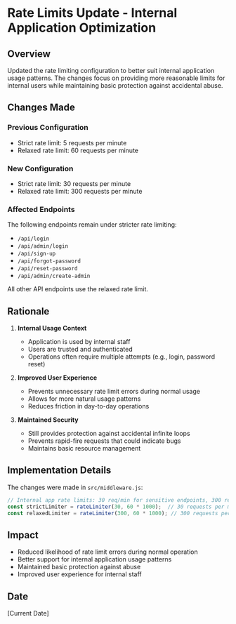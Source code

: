 # Rate Limits Update - Internal Application Optimization

## Overview
Updated the rate limiting configuration to better suit internal application usage patterns. The changes focus on providing more reasonable limits for internal users while maintaining basic protection against accidental abuse.

## Changes Made

### Previous Configuration
- Strict rate limit: 5 requests per minute
- Relaxed rate limit: 60 requests per minute

### New Configuration
- Strict rate limit: 30 requests per minute
- Relaxed rate limit: 300 requests per minute

### Affected Endpoints
The following endpoints remain under stricter rate limiting:
- `/api/login`
- `/api/admin/login`
- `/api/sign-up`
- `/api/forgot-password`
- `/api/reset-password`
- `/api/admin/create-admin`

All other API endpoints use the relaxed rate limit.

## Rationale
1. **Internal Usage Context**
   - Application is used by internal staff
   - Users are trusted and authenticated
   - Operations often require multiple attempts (e.g., login, password reset)

2. **Improved User Experience**
   - Prevents unnecessary rate limit errors during normal usage
   - Allows for more natural usage patterns
   - Reduces friction in day-to-day operations

3. **Maintained Security**
   - Still provides protection against accidental infinite loops
   - Prevents rapid-fire requests that could indicate bugs
   - Maintains basic resource management

## Implementation Details
The changes were made in `src/middleware.js`:
```javascript
// Internal app rate limits: 30 req/min for sensitive endpoints, 300 req/min for others
const strictLimiter = rateLimiter(30, 60 * 1000);  // 30 requests per minute
const relaxedLimiter = rateLimiter(300, 60 * 1000); // 300 requests per minute
```

## Impact
- Reduced likelihood of rate limit errors during normal operation
- Better support for internal application usage patterns
- Maintained basic protection against abuse
- Improved user experience for internal staff

## Date
[Current Date] 